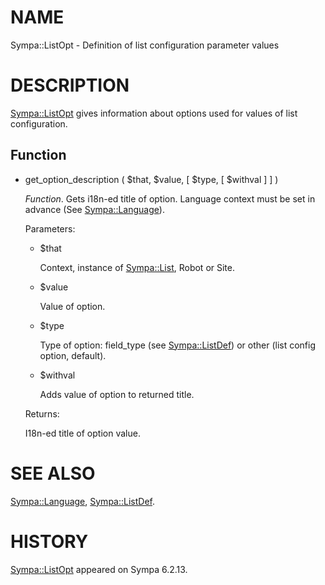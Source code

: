 # NAME

Sympa::ListOpt - Definition of list configuration parameter values

# DESCRIPTION

[Sympa::ListOpt](./Sympa::ListOpt.3.md) gives information about options used for values of list
configuration.

## Function

- get\_option\_description ( $that, $value, \[ $type, \[ $withval \] \] )

    _Function_.
    Gets i18n-ed title of option.
    Language context must be set in advance (See [Sympa::Language](./Sympa::Language.3.md)).

    Parameters:

    - $that

        Context, instance of [Sympa::List](./Sympa::List.3.md), Robot or Site.

    - $value

        Value of option.

    - $type

        Type of option:
        field\_type (see [Sympa::ListDef](./Sympa::ListDef.3.md))
        or other (list config option, default).

    - $withval

        Adds value of option to returned title.

    Returns:

    I18n-ed title of option value.

# SEE ALSO

[Sympa::Language](./Sympa::Language.3.md),
[Sympa::ListDef](./Sympa::ListDef.3.md).

# HISTORY

[Sympa::ListOpt](./Sympa::ListOpt.3.md) appeared on Sympa 6.2.13.

